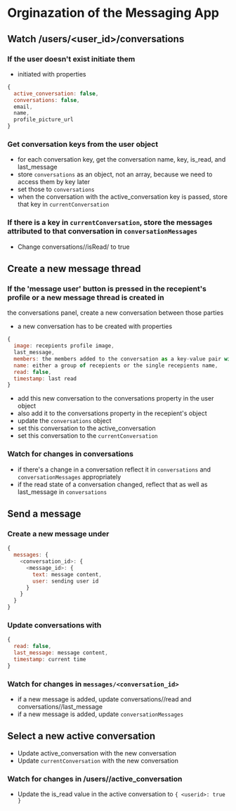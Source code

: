 # Orginazation of the Messaging App

## Watch /users/<user_id>/conversations

### If the user doesn't exist initiate them

- initiated with properties

```javascript
{
  active_conversation: false,
  conversations: false,
  email,
  name,
  profile_picture_url
}
```

### Get conversation keys from the user object

- for each conversation key, get the conversation name, key, is_read, and last_message
- store `conversations` as an object, not an array, because we need to access them by key later
- set those to `conversations`
- when the conversation with the active_conversation key is passed, store that key in `currentConversation`

### If there is a key in `currentConversation`, store the messages attributed to that conversation in `conversationMessages`

- Change conversations/<currentConversation>/isRead/<userId> to true

## Create a new message thread

### If the 'message user' button is pressed in the recepient's profile or a new message thread is created in

the conversations panel, create a new conversation between those parties

- a new conversation has to be created with properties

```javascript
{
  image: recepients profile image,
  last_message,
  members: the members added to the conversation as a key-value pair with the value being true,
  name: either a group of recepients or the single recepients name,
  read: false,
  timestamp: last read
}
```

- add this new conversation to the conversations property in the user object
- also add it to the conversations property in the recepient's object
- update the `conversations` object
- set this conversation to the active_conversation
- set this conversation to the `currentConversation`

### Watch for changes in conversations

- if there's a change in a conversation reflect it in `conversations` and `conversationMessages` appropriately
- if the read state of a conversation changed, reflect that as well as last_message in `conversations`

## Send a message

### Create a new message under

```javascript
{
  messages: {
    <conversation_id>: {
      <message_id>: {
        text: message content,
        user: sending user id
      }
    }
  }
}
```

### Update conversations with

```javascript
{
  read: false,
  last_message: message content,
  timestamp: current time
}
```

### Watch for changes in `messages/<conversation_id>`

- if a new message is added, update conversations/<currentConversation>/read
  and conversations/<currentConversation>/last_message
- if a new message is added, update `conversationMessages`

## Select a new active conversation

- Update active_conversation with the new conversation
- Update `currentConversation` with the new conversation

### Watch for changes in /users/<userId>/active_conversation

- Update the is_read value in the active conversation to `{ <userid>: true }`
